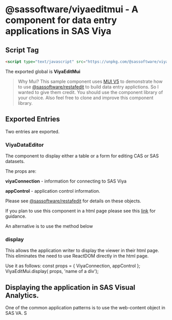 # @sassoftware/viyaeditmui - A component for data entry applications in SAS Viya

## Script Tag

```html
<script type="text/javascript" src="https://unpkg.com/@sassoftware/viyaeditmui></script>
```

The exported global is **ViyaEditMui**

> Why Mui? This sample component uses [MUI V5](https://mui.com/) to demonstrate how to use [@sassoftware/restafedit](https://github.com/sassoftware/restaf/blob/restafedit/README.md) to build data entry applictions. So I wanted to give them credit.
> You should use the component library of your choice. Also feel free to clone and improve this component library.

## Exported Entries

Two entries are exported.

### ViyaDataEditor

 The component to display either a table or a form for editing CAS or SAS datasets.

The props are:

**viyaConnection** - information for connecting to SAS Viya

**appControl** - application control information.

Please see [@sassoftware/restafedit](https://github.com/sassoftware/restaf/blob/restafedit/README.md) for details on these objects.

If you plan to use this component in a html page please see this [link](https://reactjs.org/docs/add-react-to-a-website.html) for guidance.

An alternative is to use the method below

### display

This allows the application writer to display the viewer in their html page.
This eliminates the need to use ReactDOM directly in the html page.

Use it as follows:
const props = {
    ViyaConnection,
    appControl
};
ViyaEditMui.display( props, 'name of a div');


## Displaying the application in SAS Visual Analytics.

One of the common application patterns is to use the web-content object in SAS VA.
S